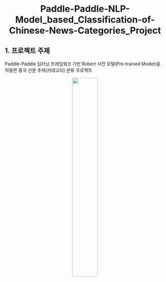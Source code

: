 # <div align="center">Paddle-Paddle-NLP-Model_based_Classification-of-Chinese-News-Categories_Project </div>

## 1. 프로젝트 주제
Paddle-Paddle 딥러닝 프레임워크 기반 Robert 사전 모델(Pre-trained Model)을 적용한 중국 신문 주제(카테고리) 분류 프로젝트 

<P>

<div align="center"><IMG src='https://user-images.githubusercontent.com/78430460/146801028-b26eec72-c1c3-4e3e-beba-44ef8d60f3b9.png' height=40% width=40%></div> <P>

